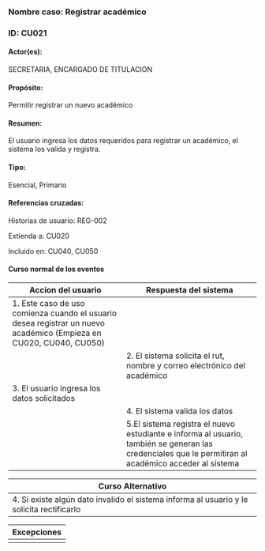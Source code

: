 ### Nombre caso: Registrar académico
### ID: CU021
#### Actor(es):
SECRETARIA, ENCARGADO DE TITULACION
#### Propósito:
Permitir registrar un nuevo académico
#### Resumen:
El usuario ingresa los datos requeridos para registrar un académico, el sistema los valida y registra.
#### Tipo:
Esencial, Primario
#### Referencias cruzadas:
Historias de usuario: REG-002

Extienda a: CU020

Incluido en: CU040, CU050

#### Curso normal de los eventos

|Accion del usuario|Respuesta del sistema|
|------------------|---------------------|
|1. Este caso de uso comienza cuando el usuario desea registrar un nuevo académico (Empieza en CU020, CU040, CU050)| |
| | 2. El sistema solicita el rut, nombre y correo electrónico del académico |
| 3. El usuario ingresa los datos solicitados | |
| | 4. El sistema valida los datos |
| |5.El sistema registra el nuevo estudiante e informa al usuario, también se generan las credenciales que le permitiran al académico acceder al sistema|


| Curso Alternativo |
|-----------------|
| 4. Si existe algún dato invalido el sistema informa al usuario y le solicita rectificarlo |


|Excepciones|
|-----------------|
||
